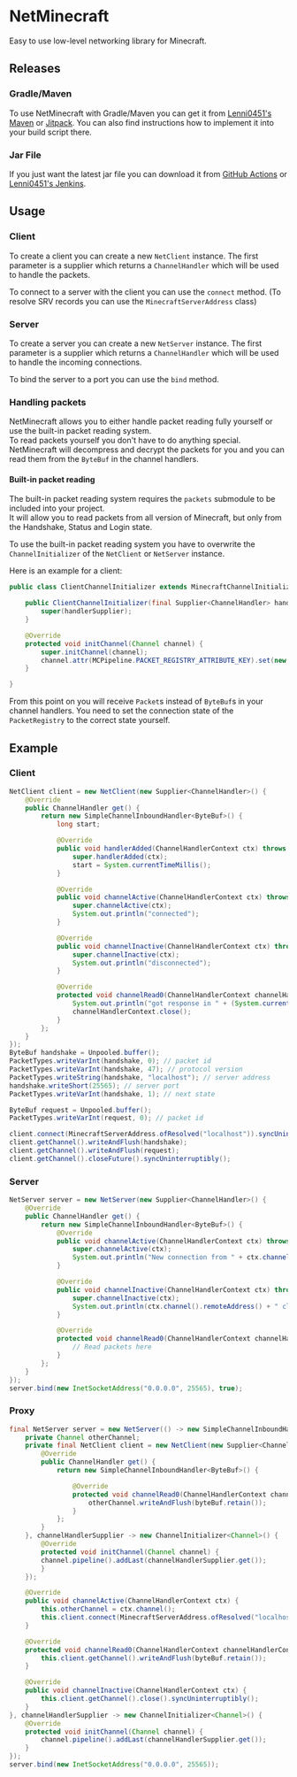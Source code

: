 # NetMinecraft
Easy to use low-level networking library for Minecraft.  

## Releases
### Gradle/Maven
To use NetMinecraft with Gradle/Maven you can get it from [Lenni0451's Maven](https://maven.lenni0451.net/#/releases/net/raphimc/netminecraft) or [Jitpack](https://jitpack.io/#RaphiMC/NetMinecraft).
You can also find instructions how to implement it into your build script there.

### Jar File
If you just want the latest jar file you can download it from [GitHub Actions](https://github.com/RaphiMC/NetMinecraft/actions/workflows/build.yml) or [Lenni0451's Jenkins](https://build.lenni0451.net/job/NetMinecraft/).

## Usage
### Client
To create a client you can create a new ``NetClient`` instance. The first parameter is a supplier which returns a ``ChannelHandler`` which will be used to handle the packets.  

To connect to a server with the client you can use the ``connect`` method. (To resolve SRV records you can use the ``MinecraftServerAddress`` class)

### Server
To create a server you can create a new ``NetServer`` instance. The first parameter is a supplier which returns a ``ChannelHandler`` which will be used to handle the incoming connections.  

To bind the server to a port you can use the ``bind`` method.

### Handling packets
NetMinecraft allows you to either handle packet reading fully yourself or use the built-in packet reading system.  
To read packets yourself you don't have to do anything special. NetMinecraft will decompress and decrypt the packets for you and you can read them from the ``ByteBuf`` in the channel handlers.   
#### Built-in packet reading
The built-in packet reading system requires the ``packets`` submodule to be included into your project.  
It will allow you to read packets from all version of Minecraft, but only from the Handshake, Status and Login state.

To use the built-in packet reading system you have to overwrite the ``ChannelInitializer`` of the ``NetClient`` or ``NetServer`` instance.  

Here is an example for a client:
```java
public class ClientChannelInitializer extends MinecraftChannelInitializer {

    public ClientChannelInitializer(final Supplier<ChannelHandler> handlerSupplier) {
        super(handlerSupplier);
    }

    @Override
    protected void initChannel(Channel channel) {
        super.initChannel(channel);
        channel.attr(MCPipeline.PACKET_REGISTRY_ATTRIBUTE_KEY).set(new DefaultPacketRegistry(true, protocolVersion));
    }

}
```

From this point on you will receive ``Packet``s instead of ``ByteBuf``s in your channel handlers.
You need to set the connection state of the ``PacketRegistry`` to the correct state yourself.

## Example
### Client
```java
NetClient client = new NetClient(new Supplier<ChannelHandler>() {
    @Override
    public ChannelHandler get() {
        return new SimpleChannelInboundHandler<ByteBuf>() {
            long start;

            @Override
            public void handlerAdded(ChannelHandlerContext ctx) throws Exception {
                super.handlerAdded(ctx);
                start = System.currentTimeMillis();
            }

            @Override
            public void channelActive(ChannelHandlerContext ctx) throws Exception {
                super.channelActive(ctx);
                System.out.println("connected");
            }

            @Override
            public void channelInactive(ChannelHandlerContext ctx) throws Exception {
                super.channelInactive(ctx);
                System.out.println("disconnected");
            }

            @Override
            protected void channelRead0(ChannelHandlerContext channelHandlerContext, ByteBuf byteBuf) throws Exception {
                System.out.println("got response in " + (System.currentTimeMillis() - start) + " ms");
                channelHandlerContext.close();
            }
        };
    }
});
ByteBuf handshake = Unpooled.buffer();
PacketTypes.writeVarInt(handshake, 0); // packet id
PacketTypes.writeVarInt(handshake, 47); // protocol version
PacketTypes.writeString(handshake, "localhost"); // server address
handshake.writeShort(25565); // server port
PacketTypes.writeVarInt(handshake, 1); // next state

ByteBuf request = Unpooled.buffer();
PacketTypes.writeVarInt(request, 0); // packet id

client.connect(MinecraftServerAddress.ofResolved("localhost")).syncUninterruptibly(); // blocking connect
client.getChannel().writeAndFlush(handshake);
client.getChannel().writeAndFlush(request);
client.getChannel().closeFuture().syncUninterruptibly();
```
### Server
```java
NetServer server = new NetServer(new Supplier<ChannelHandler>() {
    @Override
    public ChannelHandler get() {
        return new SimpleChannelInboundHandler<ByteBuf>() {
            @Override
            public void channelActive(ChannelHandlerContext ctx) throws Exception {
                super.channelActive(ctx);
                System.out.println("New connection from " + ctx.channel().remoteAddress());
            }

            @Override
            public void channelInactive(ChannelHandlerContext ctx) throws Exception {
                super.channelInactive(ctx);
                System.out.println(ctx.channel().remoteAddress() + " closed connection");
            }

            @Override
            protected void channelRead0(ChannelHandlerContext channelHandlerContext, ByteBuf byteBuf) throws Exception {
                // Read packets here
            }
        };
    }
});
server.bind(new InetSocketAddress("0.0.0.0", 25565), true);
```
### Proxy
```java
final NetServer server = new NetServer(() -> new SimpleChannelInboundHandler<ByteBuf>() {
    private Channel otherChannel;
    private final NetClient client = new NetClient(new Supplier<ChannelHandler>() {
        @Override
        public ChannelHandler get() {
            return new SimpleChannelInboundHandler<ByteBuf>() {

                @Override
                protected void channelRead0(ChannelHandlerContext channelHandlerContext, ByteBuf byteBuf) {
                    otherChannel.writeAndFlush(byteBuf.retain());
                }
            };
        }
    }, channelHandlerSupplier -> new ChannelInitializer<Channel>() {
        @Override
        protected void initChannel(Channel channel) {
        channel.pipeline().addLast(channelHandlerSupplier.get());
        }
    });

    @Override
    public void channelActive(ChannelHandlerContext ctx) {
        this.otherChannel = ctx.channel();
        this.client.connect(MinecraftServerAddress.ofResolved("localhost"));
    }

    @Override
    protected void channelRead0(ChannelHandlerContext channelHandlerContext, ByteBuf byteBuf) {
        this.client.getChannel().writeAndFlush(byteBuf.retain());
    }

    @Override
    public void channelInactive(ChannelHandlerContext ctx) {
        this.client.getChannel().close().syncUninterruptibly();
    }
}, channelHandlerSupplier -> new ChannelInitializer<Channel>() {
    @Override
    protected void initChannel(Channel channel) {
        channel.pipeline().addLast(channelHandlerSupplier.get());
    }
});
server.bind(new InetSocketAddress("0.0.0.0", 25565));
```
